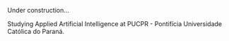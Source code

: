 Under construction...

Studying Applied Artificial Intelligence at PUCPR - Pontifícia Universidade Católica do Paraná.
